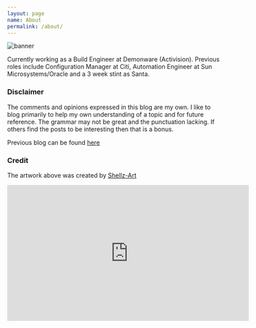 ```yaml
---
layout: page
name: About 
permalink: /about/
---
```


![banner](../images/twfi.jpg)

Currently working as a Build Engineer at Demonware (Activision). Previous roles include Configuration Manager at Citi, Automation Engineer at Sun Microsystems/Oracle and a 3 week stint as Santa.

### Disclaimer 

The comments and opinions expressed in this blog are my own.  I like to blog primarily to help my own understanding of a topic and for future reference.  The grammar may not be great and the punctuation lacking.  If others find the posts to be interesting then that is a bonus.

Previous blog can be found [here](https://thshaw.blogspot.ie/)

### Credit 

The artwork above was created by [Shellz-Art](http://shellz-art.com/)

<iframe width="560" height="315" src="https://www.youtube.com/embed/eUbdnDXGpbo?rel=0" frameborder="0" allowfullscreen></iframe>
